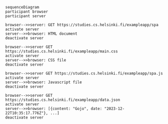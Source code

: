     sequenceDiagram
    participant browser
    participant server
    
    browser-->>server: GET https://studies.cs.helsinki.fi/exampleapp/spa
    activate server
    server-->>browser: HTML document
    deactivate server
    
    browser-->>server GET https://studies.cs.helsinki.fi/exampleapp/main.css
    activate server
    server-->>browser: CSS file
    deactivate server
    
    browser-->>server GET https://studies.cs.helsinki.fi/exampleapp/spa.js
    activate server
    server-->>browser: Javascript file
    deactivate server
    
    browser-->>server GET https://studies.cs.helsinki.fi/exampleapp/data.json
    activate server
    server-->>browser: [{content: "Gojo", date: "2023-12-22T10:35:17.776Z"}, ...]
    deactivate server

